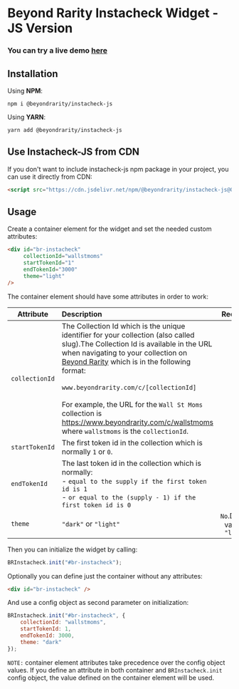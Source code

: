 # Beyond Rarity Instacheck Widget - JS Version

### You can try a live demo [here](https://codepen.io/nicopanfili/pen/oNqedza)


## Installation
Using **NPM**:

`
npm i @beyondrarity/instacheck-js
`

Using **YARN**:

`
yarn add @beyondrarity/instacheck-js
`

## Use Instacheck-JS from CDN
If you don't want to include instacheck-js npm package in your project, you can use it directly from CDN: 

```html
<script src="https://cdn.jsdelivr.net/npm/@beyondrarity/instacheck-js@0.1.0/dist/index.js"></script>
```

## Usage
Create a container element for the widget and set the needed custom attributes:
```html
<div id="br-instacheck" 
     collectionId="wallstmoms"
     startTokenId="1"
     endTokenId="3000"
     theme="light"
/>
```

The container element should have some attributes in order to work:

Attribute | Description | Required      
------- | :---------------- | :----------:
`collectionId`  | The Collection Id which is the unique identifier for your collection (also called slug).The Collection Id is available in the URL when navigating to your collection on [Beyond Rarity](https://www.beyondrarity.com) which is in the following format:<br><br>`www.beyondrarity.com/c/[collectionId]`<br><br>For example, the URL for the `Wall St Moms` collection is https://www.beyondrarity.com/c/wallstmoms where `wallstmoms` is the `collectionId`.| `yes`
`startTokenId`  |The first token id in the collection which is normally `1` or `0`. | `yes`
`endTokenId`   |  The last token id in the collection which is normally:<br>- `equal to the supply if the first token id is 1`<br>- `or equal to the (supply - 1) if the first token id is 0`  | `yes`
`theme` | `"dark"` or `"light"` | `No`.Default value is `"light"`


Then you can initialize the widget by calling:
```js
BRInstacheck.init("#br-instacheck");
```

Optionally you can define just the container without any attributes:
```html
<div id="br-instacheck" />
```

And use a config object as second parameter on initialization:
```js
BRInstacheck.init("#br-instacheck", {
    collectionId: "wallstmoms",
    startTokenId: 1,
    endTokenId: 3000,
    theme: "dark"
});
```

`NOTE:` container element attributes take precedence over the config object values. If you define an attribute in both container and `BRInstacheck.init` config object, the value defined on the container element will be used.  

